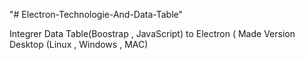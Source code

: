 "# Electron-Technologie-And-Data-Table" 

Integrer Data Table(Boostrap , JavaScript)  to Electron ( Made Version Desktop (Linux , Windows , MAC)

